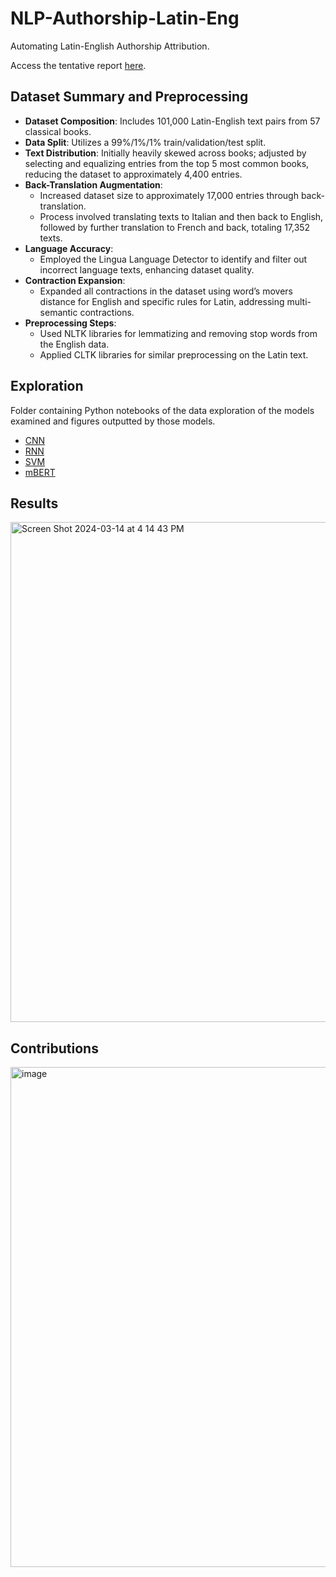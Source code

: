 # NLP-Authorship-Latin-Eng
Automating Latin-English Authorship Attribution. 

Access the tentative report [here](https://github.com/Saif-Shahin/NLP-Authorship-Latin-Eng/blob/main/Latin-Eng_Report.pdf).

## Dataset Summary and Preprocessing

- **Dataset Composition**: Includes 101,000 Latin-English text pairs from 57 classical books.
- **Data Split**: Utilizes a 99%/1%/1% train/validation/test split.
- **Text Distribution**: Initially heavily skewed across books; adjusted by selecting and equalizing entries from the top 5 most common books, reducing the dataset to approximately 4,400 entries.
- **Back-Translation Augmentation**:
  - Increased dataset size to approximately 17,000 entries through back-translation.
  - Process involved translating texts to Italian and then back to English, followed by further translation to French and back, totaling 17,352 texts.
- **Language Accuracy**:
  - Employed the Lingua Language Detector to identify and filter out incorrect language texts, enhancing dataset quality.
- **Contraction Expansion**:
  - Expanded all contractions in the dataset using word’s movers distance for English and specific rules for Latin, addressing multi-semantic contractions.
- **Preprocessing Steps**:
  - Used NLTK libraries for lemmatizing and removing stop words from the English data.
  - Applied CLTK libraries for similar preprocessing on the Latin text.


## Exploration
Folder containing Python notebooks of the data exploration of the models examined and figures outputted by those models. 
*  [CNN](https://github.com/sghassemlou/NLP-Authorship-Latin-Eng/blob/main/Exploration/Models/CNN_550.ipynb)
*  [RNN](https://github.com/sghassemlou/NLP-Authorship-Latin-Eng/blob/main/Exploration/Models/RNN.ipynb)
*  [SVM](https://github.com/sghassemlou/NLP-Authorship-Latin-Eng/blob/main/Exploration/Models/SVMipynb)
*  [mBERT](https://github.com/sghassemlou/NLP-Authorship-Latin-Eng/blob/main/Exploration/Models/mBERT.ipynb)

## Results

<img width="800" alt="Screen Shot 2024-03-14 at 4 14 43 PM" src="https://github.com/Saif-Shahin/NLP-Authorship-Latin-Eng/assets/90293080/df3c545c-a705-4a93-8786-95fb1a82bd96">

## Contributions
<img width="800" alt="image" src="https://github.com/Saif-Shahin/NLP-Authorship-Latin-Eng/assets/90293080/7a5e54a4-2d6e-4606-abd7-46c073ea8ff8">


